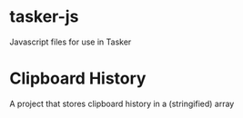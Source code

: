 # tasker-js
Javascript files for use in Tasker

# Clipboard History
A project that stores clipboard history in a (stringified) array
